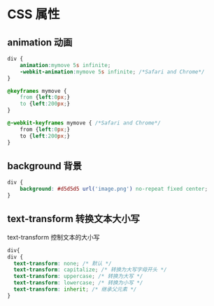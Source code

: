 # CSS 属性

## animation 动画

```css
div {
	animation:mymove 5s infinite;
	-webkit-animation:mymove 5s infinite; /*Safari and Chrome*/
}

@keyframes mymove {
	from {left:0px;}
	to {left:200px;}
}

@-webkit-keyframes mymove { /*Safari and Chrome*/
	from {left:0px;}
	to {left:200px;}
}
```

## background 背景

```css
div {
	background: #d5d5d5 url('image.png') no-repeat fixed center; 
}
```

## text-transform 转换文本大小写

text-transform 控制文本的大小写

```css
div{
div {
  text-transform: none; /* 默认 */
  text-transform: capitalize; /* 转换为大写字母开头 */
  text-transform: uppercase; /* 转换为大写 */
  text-transform: lowercase; /* 转换为小写 */
  text-transform: inherit; /* 继承父元素 */
}
```



